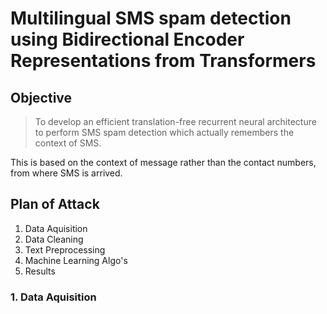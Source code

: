 # Multilingual SMS spam detection using Bidirectional Encoder Representations from Transformers

## Objective
> To develop an efficient translation-free recurrent neural architecture to  perform SMS spam detection which actually remembers the context of SMS.

This is based on the context of message rather than the contact numbers, from where SMS is arrived.

## Plan of Attack

1. Data Aquisition
2. Data Cleaning
3. Text Preprocessing
4. Machine Learning Algo's
5. Results

### 1. Data Aquisition
